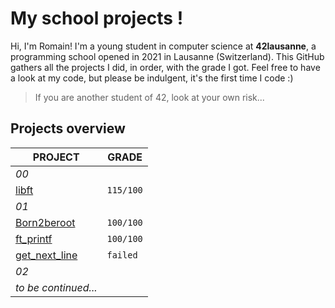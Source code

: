 # My school projects !

Hi, I'm Romain! I'm a young student in computer science at **42lausanne**, a programming school opened in 2021 in Lausanne (Switzerland). 
This GitHub gathers all the projects I did, in order, with the grade I got. 
Feel free to have a look at my code, but please be indulgent, it's the first time I code :)
> If you are another student of 42, look at your own risk...




## Projects overview

|PROJECT         |GRADE													 
|----------------|-------------------------------|
|_00_
|[libft](https://github.com/passionroro/42lausanne/tree/main/00/libft)					 |`115/100`            |
|		_01_																						 
|[Born2beroot](https://github.com/passionroro/42lausanne/tree/main/01/Born2beroot)          	 |`100/100`            |
|[ft_printf](https://github.com/passionroro/42lausanne/tree/main/01/ft_printf)          	 |`100/100`            |
|[get_next_line](https://github.com/passionroro/42lausanne/tree/main/01)          	 |`failed`            |
|_02_          ||
|_to be continued..._
